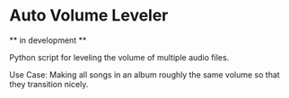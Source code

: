 # Auto Volume Leveler

** in development **

Python script for leveling the volume of multiple audio files.

Use Case: Making all songs in an album roughly the same volume so that they transition nicely.
